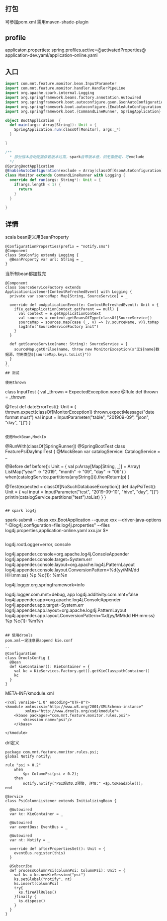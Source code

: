 ## 打包
可参加pom.xml
需用maven-shade-plugin

## profile

applicaton.properties: spring.profiles.active=@activatedProperties@
application-dev.yaml/application-online.yaml

## 入口

```scala
import com.mnt.feature.monitor.bean.InputParameter
import com.mnt.feature.monitor.handler.HandlerPipeLine
import org.apache.spark.internal.Logging
import org.springframework.beans.factory.annotation.Autowired
import org.springframework.boot.autoconfigure.gson.GsonAutoConfiguration
import org.springframework.boot.autoconfigure.{EnableAutoConfiguration, SpringBootApplication}
import org.springframework.boot.{CommandLineRunner, SpringApplication}

object BootApplication  {
  def main(args: Array[String]): Unit = {
    SpringApplication.run(classOf[Monitor], args:_*)
  }

}

/**
  * 部分版本自动配置依赖版本过高，spark自带版本低，如无需使用，可exclude
  */
@SpringBootApplication
@EnableAutoConfiguration(exclude = Array(classOf[GsonAutoConfiguration]))
class Monitor extends CommandLineRunner with Logging {
  override def run(args: String*): Unit = {
    if(args.length < 1) {
      return
    }
  }

}

```

## 详情

scala bean定义用BeanProperty
```
@ConfigurationProperties(prefix = "notify.sms")
@Component
class SmsConfig extends Logging {
  @BeanProperty var url: String = _
}

```

当所有bean都加载完
```
@Component
class SourceServiceFactory extends ApplicationListener[ContextRefreshedEvent] with Logging {
  private var sourceMap: Map[String, SourceService] = _

  override def onApplicationEvent(e: ContextRefreshedEvent): Unit = {
    if(e.getApplicationContext.getParent == null) {
      val context = e.getApplicationContext
      val sources = context.getBeansOfType(classOf[SourceService])
      sourceMap = sources.map{case (_, v) => (v.sourceName, v)}.toMap
      logInfo("SourceServiceFactory init")
    }
  }

  def getSourceService(name: String): SourceService = {
    sourceMap.getOrElse(name, throw new MonitorException(s"无${name}数据源，可用类型${sourceMap.keys.toList}"))
  }
}
``
## 测试

使用thrown
```
class InputTest {
  val _thrown = ExpectedException.none
  @Rule
  def thrown = _thrown

  @Test
  def dateErrorTest(): Unit = {
    thrown.expect(classOf[MonitorException])
    thrown.expectMessage("date format must")
    val input = InputParameter("table", "201909-09", "json", "day", "[]")
  }
```

使用MockBean,MockIo
```
@RunWith(classOf[SpringRunner])
@SpringBootTest
class FeaturePsiDayImplTest {
  @MockBean
  var catalogService: CatalogService = _

  @Before
  def before(): Unit = {
    val p:Array[Map[String, _]] = Array(
      ListMap("year" -> "2019", "month" -> "09", "day" -> "09")
    )
    when(catalogService.partitions(anyString())).thenReturn(p)
  }

  @Test(expected = classOf[NoSuchDatabaseException])
  def dayPsiTest(): Unit = {
    val input = InputParameter("test", "2019-09-10", "hive", "day", "[]")
    println(catalogService.partitions("test").toList)
  }
}

```

## spark log4j

```
spark-submit --class xxx.BootApplication --queue xxx --driver-java-options "-Dlog4j.configuration=file:log4j.properties" --files log4j.properties,application-online.yaml xxx.jar $*
```
```
log4j.rootLogger=error, console

log4j.appender.console=org.apache.log4j.ConsoleAppender
log4j.appender.console.target=System.err
log4j.appender.console.layout=org.apache.log4j.PatternLayout
log4j.appender.console.layout.ConversionPattern=%d{yy/MM/dd HH:mm:ss} %p %c{1}: %m%n

log4j.logger.org.springframework=info

log4j.logger.com.mnt=debug, app
log4j.additivity.com.mnt=false
log4j.appender.app=org.apache.log4j.ConsoleAppender
log4j.appender.app.target=System.err
log4j.appender.app.layout=org.apache.log4j.PatternLayout
log4j.appender.app.layout.ConversionPattern=%d{yy/MM/dd HH:mm:ss} %p %c{1}: %m%n
```

## 使用drools
pom.xml一定注意要append kie.conf

``
@Configuration
class DroolsConfig {
  @Bean
  def kieContainer(): KieContainer = {
    val kc = KieServices.Factory.get().getKieClasspathContainer()
    kc
  }
}
```

META-INF/kmodule.xml
```
<?xml version="1.0" encoding="UTF-8"?>
<kmodule xmlns:xsi="http://www.w3.org/2001/XMLSchema-instance"
         xmlns="http://www.drools.org/xsd/kmodule">
    <kbase packages="com.mnt.feature.monitor.rules.psi">
        <ksession name="psi"/>
    </kbase>

</kmodule>
```

drl定义
```
package com.mnt.feature.monitor.rules.psi;
global Notify notify;

rule "psi > 0.2"
    when
        $p: ColumnPsi(psi > 0.2);
    then
        notify.notify("PSI超过0.2预警, 详情:" +$p.toReadable());
end
```

```
@Service
class PsiColumnListener extends InitializingBean {

  @Autowired
  var kc: KieContainer = _

  @Autowired
  var eventBus: EventBus = _

  @Autowired
  var nt: Notify = _

  override def afterPropertiesSet(): Unit = {
    eventBus.register(this)
  }

  @Subscribe
  def processColumnPsi(columnPsi: ColumnPsi): Unit = {
    val ks = kc.newKieSession("psi")
    ks.setGlobal("notify", nt)
    ks.insert(columnPsi)
    try{
      ks.fireAllRules()
    }finally {
      ks.dispose()
    }
  }
}

```

















